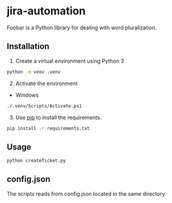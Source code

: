 # jira-automation

Foobar is a Python library for dealing with word pluralization.

## Installation

1. Create a virtual environment using Python 3
```bash
python -m venv .venv
```
2. Activate the environment
- Windows
```bash
./.venv/Scripts/Activate.ps1
```
3. Use [pip](https://pip.pypa.io/en/stable/) to install the requirements.

```bash
pip install -r requirements.txt
```

## Usage

```bash
python createTicket.py
```

## config.json
The scripts reads from config.json located in the same directory.
